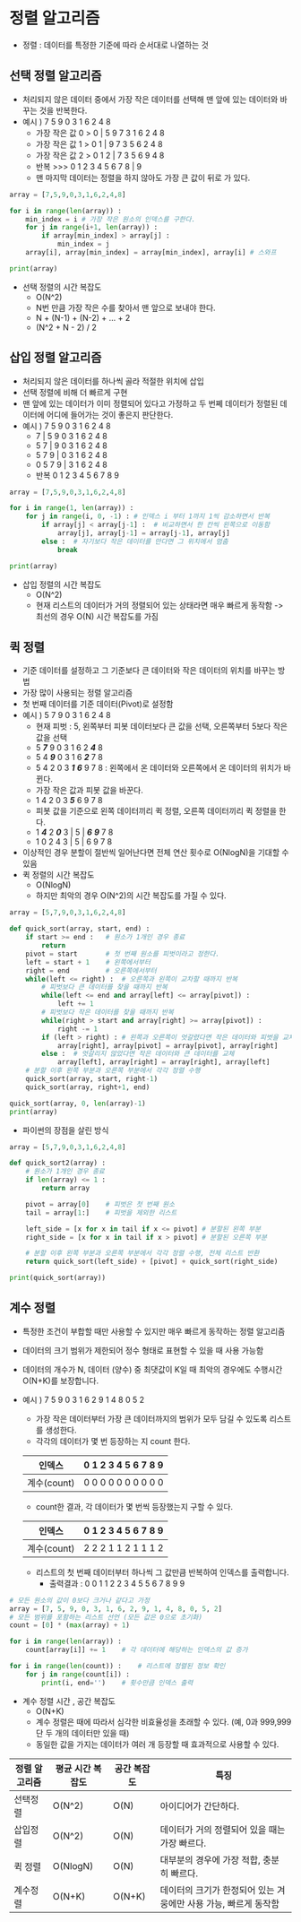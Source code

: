 # 정렬 알고리즘
* 정렬 : 데이터를 특정한 기준에 따라 순서대로 나열하는 것



## 선택 정렬 알고리즘
* 처리되지 않은 데이터 중에서 가장 작은 데이터를 선택해 맨 앞에 있는 데이터와 바꾸는 것을 반복한다.
* 예시 ) 7 5 9 0 3 1 6 2 4 8
    + 가장 작은 값 0 > 0 | 5 9 7 3 1 6 2 4 8
    + 가장 작은 값 1 > 0 1 | 9 7 3 5 6 2 4 8
    + 가장 작은 값 2 > 0 1 2 | 7 3 5 6 9 4 8
    + 반복 >>> 0 1 2 3 4 5 6 7 8 | 9 
    + 맨 마지막 데이터는 정렬을 하지 않아도 가장 큰 값이 뒤로 가 있다.

```python
array = [7,5,9,0,3,1,6,2,4,8]

for i in range(len(array)) :
    min_index = i # 가장 작은 원소의 인덱스를 구한다.
    for j in range(i+1, len(array)) :
        if array[min_index] > array[j] :
            min_index = j
    array[i], array[min_index] = array[min_index], array[i] # 스와프

print(array)
```
* 선택 정렬의 시간 복잡도
    + O(N^2)
    + N번 만큼 가장 작은 수를 찾아서 맨 앞으로 보내야 한다.
    + N + (N-1) + (N-2) + ... + 2
    + (N^2 + N - 2) / 2 


## 삽입 정렬 알고리즘
* 처리되지 않은 데이터를 하나씩 골라 적절한 위치에 삽입
* 선택 정렬에 비해 더 빠르게 구현
* 맨 앞에 있는 데이터가 이미 정렬되어 있다고 가정하고 두 번쩨 데이터가 정렬된 데이터에 어디에 들어가는 것이 좋은지 판단한다.
* 예시 ) 7 5 9 0 3 1 6 2 4 8
    + 7 | 5 9 0 3 1 6 2 4 8
    + 5 7 | 9 0 3 1 6 2 4 8
    + 5 7 9 | 0 3 1 6 2 4 8
    + 0 5 7 9 | 3 1 6 2 4 8
    + 반복 0 1 2 3 4 5 6 7 8 9

```python
array = [7,5,9,0,3,1,6,2,4,8]

for i in range(1, len(array)) :
    for j in range(i, 0, -1) : # 인덱스 i 부터 1까지 1씩 감소하면서 반복
        if array[j] < array[j-1] :  # 비교하면서 한 칸씩 왼쪽으로 이동함
            array[j], array[j-1] = array[j-1], array[j]
        else :  # 자기보다 작은 데이터를 만다면 그 위치에서 멈춤
            break

print(array)
```
* 삽입 정렬의 시간 복잡도
    + O(N^2)
    + 현재 리스트의 데이터가 거의 정렬되어 있는 상태라면 매우 빠르게 동작함 -> 최선의 경우 O(N) 시간 복잡도를 가짐


## 퀵 정렬
* 기준 데이터를 설정하고 그 기준보다 큰 데이터와 작은 데이터의 위치를 바꾸는 방법
* 가장 많이 사용되는 정렬 알고리즘
* 첫 번째 데이터를 기준 데이터(Pivot)로 설정함
* 예시 ) 5 7 9 0 3 1 6 2 4 8
    + 현재 피벗 : 5, 왼쪽부터 피봇 데이터보다 큰 값을 선택, 오른쪽부터 5보다 작은 값을 선택
    + 5 ***7*** 9 0 3 1 6 2 ***4*** 8
    + 5 4 ***9*** 0 3 1 6 ***2*** 7 8
    + 5 4 2 0 3 ***1*** ***6*** 9 7 8 : 왼쪽에서 온 데이터와 오른쪽에서 온 데이터의 위치가 바뀐다.
    + 가장 작은 값과 피봇 값을 바꾼다.
    + 1 4 2 0 3 ***5*** 6 9 7 8
    + 피봇 값을 기준으로 왼쪽 데이터끼리 퀵 정렬, 오른쪽 데이터끼리 퀵 정렬을 한다.
    + 1 ***4*** 2 ***0*** 3 | 5 | ***6*** ***9*** 7 8
    + 1 0 2 4 3 | 5 | 6 9 7 8
* 이상적인 경우 분할이 절반씩 일어난다면 전체 연산 횟수로 O(NlogN)을 기대할 수 있음
* 퀵 정렬의 시간 복잡도
    + O(NlogN)
    + 하지만 최악의 경우 O(N^2)의 시간 복잡도를 가질 수 있다.

```python
array = [5,7,9,0,3,1,6,2,4,8]

def quick_sort(array, start, end) :
    if start >= end :   # 원소가 1개인 경우 종료
        return
    pivot = start       # 첫 번째 원소를 피벗이라고 정한다.
    left = start + 1    # 왼쪽에서부터
    right = end         # 오른쪽에서부터
    while(left <= right) :  # 오른쪽과 왼쪽이 교차할 때까지 반복
        # 피벗보다 큰 데이터를 찾을 때까지 반복
        while(left <= end and array[left] <= array[pivot]) :
            left += 1
        # 피벗보다 작은 데이터를 찾을 때까지 반복
        while(right > start and array[right] >= array[pivot]) : 
            right -= 1
        if (left > right) : # 왼쪽과 오른쪽이 엇갈렸다면 작은 데이터와 피벗을 교체 
            array[right], array[pivot] = array[pivot], array[right]
        else :  # 엇갈리지 않았다면 작은 데이터와 큰 데이터를 교체
            array[left], array[right] = array[right], array[left]
    # 분할 이후 왼쪽 부분과 오른쪽 부분에서 각각 정렬 수행
    quick_sort(array, start, right-1)
    quick_sort(array, right+1, end)

quick_sort(array, 0, len(array)-1)
print(array)
```
* 파이썬의 장점을 살린 방식

```python
array = [5,7,9,0,3,1,6,2,4,8]

def quick_sort2(array) :
    # 원소가 1개인 경우 종료
    if len(array) <= 1 :
        return array

    pivot = array[0]    # 피벗은 첫 번째 원소
    tail = array[1:]    # 피벗을 제외한 리스트

    left_side = [x for x in tail if x <= pivot] # 분할된 왼쪽 부분
    right_side = [x for x in tail if x > pivot] # 분할된 오른쪽 부분

    # 분할 이후 왼쪽 부분과 오른쪽 부분에서 각각 정렬 수행, 전체 리스트 반환
    return quick_sort(left_side) + [pivot] + quick_sort(right_side)

print(quick_sort(array))
```



## 계수 정렬
* 특정한 조건이 부합할 때만 사용할 수 있지만 매우 빠르게 동작하는 정렬 알고리즘
* 데이터의 크기 범위가 제한되어 정수 형태로 표현할 수 있을 때 사용 가능함
* 데이터의 개수가 N, 데이터 (양수) 중 최댓값이 K일 때 최악의 경우에도 수행시간 O(N+K)를 보장합니다.
* 예시 ) 7 5 9 0 3 1 6 2 9 1 4 8 0 5 2
    + 가장 작은 데이터부터 가장 큰 데이터까지의 범위가 모두 담길 수 있도록 리스트를 생성한다.
    + 각각의 데이터가 몇 번 등장하는 지 count 한다.


    |인덱스| 0 1 2 3 4 5 6 7 8 9 |
    |---|---|
    |계수(count)| 0 0 0 0 0 0 0 0 0 0 |
    + count한 결과, 각 데이터가 몇 번씩 등장했는지 구할 수 있다.

    |인덱스| 0 1 2 3 4 5 6 7 8 9 |
    |---|---|
    |계수(count)| 2 2 2 1 1 2 1 1 1 2 |
    + 리스트의 첫 번째 데이터부터 하나씩 그 값만큼 반복하여 인덱스를 출력합니다.
        + 출력결과 : 0 0 1 1 2 2 3 4 5 5 6 7 8 9 9

```python
# 모든 원소의 값이 0보다 크거나 같다고 가정
array = [7, 5, 9, 0, 3, 1, 6, 2, 9, 1, 4, 8, 0, 5, 2]
# 모든 범위를 포함하는 리스트 선언 (모든 값은 0으로 초기화)
count = [0] * (max(array) + 1)

for i in range(len(array)) :
    count[array[i]] += 1    # 각 데이터에 해당하는 인덱스의 값 증가

for i in range(len(count)) :    # 리스트에 정렬된 정보 확인
    for j in range(count[i]) :
        print(i, end='')    # 횟수만큼 인덱스 출력
``` 
* 계수 정렬 시간 , 공간 복잡도
    + O(N+K)
    + 계수 정렬은 때에 따라서 심각한 비효율성을 초래할 수 있다. (예, 0과 999,999 단 두 개의 데이터만 있을 때)
    + 동일한 값을 가지는 데이터가 여러 개 등장할 때 효과적으로 사용할 수 있다.



|정렬 알고리즘|평균 시간 복잡도|공간 복잡도|특징
|---|---|---|---|
|선택정렬|O(N^2)|O(N)|아이디어가 간단하다.|
|삽입정렬|O(N^2)|O(N)|데이터가 거의 정렬되어 있을 때는 가장 빠르다.|
|퀵 정렬|O(NlogN)|O(N)|대부분의 경우에 가장 적합, 충분히 빠르다.|
|계수정렬|O(N+K)|O(N+K)|데이터의 크기가 한정되어 있는 겨웅에만 사용 가능, 빠르게 동작함|

